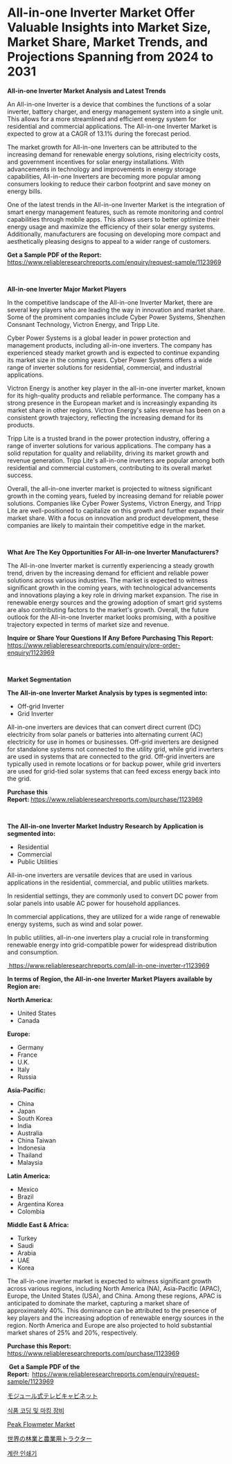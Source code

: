 <p><h1>All-in-one Inverter Market Offer Valuable Insights into Market Size, Market Share, Market Trends, and Projections Spanning from 2024 to 2031</h1></p><p><strong>All-in-one Inverter Market Analysis and Latest Trends</strong></p>
<p><p>An All-in-one Inverter is a device that combines the functions of a solar inverter, battery charger, and energy management system into a single unit. This allows for a more streamlined and efficient energy system for residential and commercial applications. The All-in-one Inverter Market is expected to grow at a CAGR of 13.1% during the forecast period.</p><p>The market growth for All-in-one Inverters can be attributed to the increasing demand for renewable energy solutions, rising electricity costs, and government incentives for solar energy installations. With advancements in technology and improvements in energy storage capabilities, All-in-one Inverters are becoming more popular among consumers looking to reduce their carbon footprint and save money on energy bills.</p><p>One of the latest trends in the All-in-one Inverter Market is the integration of smart energy management features, such as remote monitoring and control capabilities through mobile apps. This allows users to better optimize their energy usage and maximize the efficiency of their solar energy systems. Additionally, manufacturers are focusing on developing more compact and aesthetically pleasing designs to appeal to a wider range of customers.</p></p>
<p><strong>Get a Sample PDF of the Report:&nbsp;</strong> <a href="https://www.reliableresearchreports.com/enquiry/request-sample/1123969">https://www.reliableresearchreports.com/enquiry/request-sample/1123969</a></p>
<p>&nbsp;</p>
<p><strong>All-in-one Inverter Major Market Players</strong></p>
<p><p>In the competitive landscape of the All-in-one Inverter Market, there are several key players who are leading the way in innovation and market share. Some of the prominent companies include Cyber Power Systems, Shenzhen Consnant Technology, Victron Energy, and Tripp Lite.</p><p>Cyber Power Systems is a global leader in power protection and management products, including all-in-one inverters. The company has experienced steady market growth and is expected to continue expanding its market size in the coming years. Cyber Power Systems offers a wide range of inverter solutions for residential, commercial, and industrial applications.</p><p>Victron Energy is another key player in the all-in-one inverter market, known for its high-quality products and reliable performance. The company has a strong presence in the European market and is increasingly expanding its market share in other regions. Victron Energy's sales revenue has been on a consistent growth trajectory, reflecting the increasing demand for its products.</p><p>Tripp Lite is a trusted brand in the power protection industry, offering a range of inverter solutions for various applications. The company has a solid reputation for quality and reliability, driving its market growth and revenue generation. Tripp Lite's all-in-one inverters are popular among both residential and commercial customers, contributing to its overall market success.</p><p>Overall, the all-in-one inverter market is projected to witness significant growth in the coming years, fueled by increasing demand for reliable power solutions. Companies like Cyber Power Systems, Victron Energy, and Tripp Lite are well-positioned to capitalize on this growth and further expand their market share. With a focus on innovation and product development, these companies are likely to maintain their competitive edge in the market.</p></p>
<p>&nbsp;</p>
<p><strong>What Are The Key Opportunities For All-in-one Inverter Manufacturers?</strong></p>
<p><p>The All-in-one Inverter market is currently experiencing a steady growth trend, driven by the increasing demand for efficient and reliable power solutions across various industries. The market is expected to witness significant growth in the coming years, with technological advancements and innovations playing a key role in driving market expansion. The rise in renewable energy sources and the growing adoption of smart grid systems are also contributing factors to the market's growth. Overall, the future outlook for the All-in-one Inverter market looks promising, with a positive trajectory expected in terms of market size and revenue.</p></p>
<p><strong>Inquire or Share Your Questions If Any Before Purchasing This Report:</strong> <a href="https://www.reliableresearchreports.com/enquiry/pre-order-enquiry/1123969">https://www.reliableresearchreports.com/enquiry/pre-order-enquiry/1123969</a></p>
<p>&nbsp;</p>
<p><strong>Market Segmentation</strong></p>
<p><strong>The All-in-one Inverter Market Analysis by types is segmented into:</strong></p>
<p><ul><li>Off-grid Inverter</li><li>Grid Inverter</li></ul></p>
<p><p>All-in-one inverters are devices that can convert direct current (DC) electricity from solar panels or batteries into alternating current (AC) electricity for use in homes or businesses. Off-grid inverters are designed for standalone systems not connected to the utility grid, while grid inverters are used in systems that are connected to the grid. Off-grid inverters are typically used in remote locations or for backup power, while grid inverters are used for grid-tied solar systems that can feed excess energy back into the grid.</p></p>
<p><strong>Purchase this Report:&nbsp;</strong><a href="https://www.reliableresearchreports.com/purchase/1123969">https://www.reliableresearchreports.com/purchase/1123969</a></p>
<p>&nbsp;</p>
<p><strong>The All-in-one Inverter Market Industry Research by Application is segmented into:</strong></p>
<p><ul><li>Residential</li><li>Commercial</li><li>Public Utilities</li></ul></p>
<p><p>All-in-one inverters are versatile devices that are used in various applications in the residential, commercial, and public utilities markets. </p><p>In residential settings, they are commonly used to convert DC power from solar panels into usable AC power for household appliances. </p><p>In commercial applications, they are utilized for a wide range of renewable energy systems, such as wind and solar power. </p><p>In public utilities, all-in-one inverters play a crucial role in transforming renewable energy into grid-compatible power for widespread distribution and consumption.</p></p>
<p><a href="https://www.reliableresearchreports.com/all-in-one-inverter-r1123969">&nbsp;https://www.reliableresearchreports.com/all-in-one-inverter-r1123969</a></p>
<p><strong>In terms of Region, the All-in-one Inverter Market Players available by Region are:</strong></p>
<p>
    <p> <strong> North America: </strong>
        <ul>
            <li>United States</li>
            <li>Canada</li>
        </ul>
        </p> 
    <p> <strong> Europe: </strong>
        <ul>
            <li>Germany</li>
            <li>France</li>
            <li>U.K.</li>
            <li>Italy</li>
            <li>Russia</li>
        </ul>
        </p> 
    <p> <strong> Asia-Pacific: </strong>
        <ul>
            <li>China</li>
            <li>Japan</li>
            <li>South Korea</li>
            <li>India</li>
            <li>Australia</li>
            <li>China Taiwan</li>
            <li>Indonesia</li>
            <li>Thailand</li>
            <li>Malaysia</li>
        </ul>
        </p> 
    <p> <strong> Latin America: </strong>
        <ul>
            <li>Mexico</li>
            <li>Brazil</li>
            <li>Argentina Korea</li>
            <li>Colombia</li>
        </ul>
        </p> 
    <p> <strong> Middle East & Africa: </strong>
        <ul>
            <li>Turkey</li>
            <li>Saudi</li>
            <li>Arabia</li>
            <li>UAE</li>
            <li>Korea</li>
        </ul>
    </p>
    </p>
<p><p>The all-in-one inverter market is expected to witness significant growth across various regions, including North America (NA), Asia-Pacific (APAC), Europe, the United States (USA), and China. Among these regions, APAC is anticipated to dominate the market, capturing a market share of approximately 40%. This dominance can be attributed to the presence of key players and the increasing adoption of renewable energy sources in the region. North America and Europe are also projected to hold substantial market shares of 25% and 20%, respectively.</p></p>
<p><strong>Purchase this Report: </strong><a href="https://www.reliableresearchreports.com/purchase/1123969">https://www.reliableresearchreports.com/purchase/1123969</a></p>
<p>&nbsp;<strong>Get a Sample PDF of the Report:&nbsp;&nbsp;</strong><a href="https://www.reliableresearchreports.com/enquiry/request-sample/1123969">https://www.reliableresearchreports.com/enquiry/request-sample/1123969</a></p>
<p><strong></strong></p>
<p><p><a href="https://github.com/KaliMetz2023/Market-Research-Report-List-1/blob/main/8484077149662.md">モジュール式テレビキャビネット</a></p><p><a href="https://github.com/rahat-gis/Market-Research-Report-List-1/blob/main/4490702159372.md">식품 코딩 및 마킹 장비</a></p><p><a href="https://github.com/yazulaeha/Market-Research-Report-List-1/blob/main/peak-flowmeter-market.md">Peak Flowmeter Market</a></p><p><a href="https://github.com/JoanaNitzsche/Market-Research-Report-List-1/blob/main/6136727149661.md">世界の林業と農業用トラクター</a></p><p><a href="https://github.com/Edwards13Jessica/Market-Research-Report-List-1/blob/main/1456358159371.md">계란 인쇄기</a></p></p>